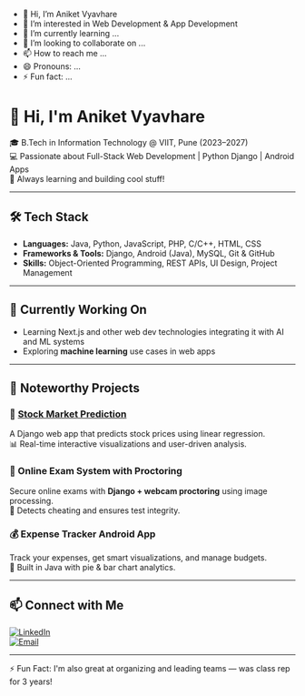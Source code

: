 - 👋 Hi, I’m Aniket Vyavhare
- 👀 I’m interested in Web Development & App Development
- 🌱 I’m currently learning ...
- 💞️ I’m looking to collaborate on ...
- 📫 How to reach me ...
- 😄 Pronouns: ...
- ⚡ Fun fact: ...

# 👋 Hi, I'm Aniket Vyavhare

🎓 B.Tech in Information Technology @ VIIT, Pune (2023–2027)  
💻 Passionate about Full-Stack Web Development | Python Django | Android Apps  
🚀 Always learning and building cool stuff!

---

## 🛠️ Tech Stack
- **Languages:** Java, Python, JavaScript, PHP, C/C++, HTML, CSS  
- **Frameworks & Tools:** Django, Android (Java), MySQL, Git & GitHub  
- **Skills:** Object-Oriented Programming, REST APIs, UI Design, Project Management  

---

## 🧠 Currently Working On
- Learning Next.js and other web dev technologies integrating it with AI and ML systems
- Exploring **machine learning** use cases in web apps

---

## 📌 Noteworthy Projects

### 🔮 [Stock Market Prediction](https://github.com/am-vyavhare)  
A Django web app that predicts stock prices using linear regression.  
📊 Real-time interactive visualizations and user-driven analysis.

### 🎥 Online Exam System with Proctoring  
Secure online exams with **Django + webcam proctoring** using image processing.  
🚨 Detects cheating and ensures test integrity.

### 💰 Expense Tracker Android App  
Track your expenses, get smart visualizations, and manage budgets.  
📱 Built in Java with pie & bar chart analytics.

---

## 📫 Connect with Me
[![LinkedIn](https://img.shields.io/badge/LinkedIn-blue?logo=linkedin)](https://www.linkedin.com/in/aniket-vyavhare-29294b30b/)  
[![Email](https://img.shields.io/badge/Gmail-red?logo=gmail)](mailto:amvyavhare@gmail.com)

---

⚡ Fun Fact: I'm also great at organizing and leading teams — was class rep for 3 years!

<!---
am-vyavhare/am-vyavhare is a ✨ special ✨ repository because its `README.md` (this file) appears on your GitHub profile.
You can click the Preview link to take a look at your changes.
--->
